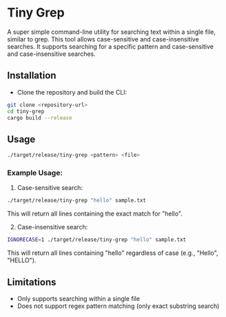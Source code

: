 # Tiny Grep

A super simple command-line utility for searching text within a single file, similar to grep. This tool allows case-sensitive and case-insensitive searches. It supports searching for a specific pattern and case-sensitive and case-insensitive searches.

## Installation

* Clone the repository and build the CLI:
```bash
git clone <repository-url>
cd tiny-grep
cargo build --release
```

## Usage

```bash
./target/release/tiny-grep <pattern> <file>
```

### Example Usage:

1. Case-sensitive search:

```bash
./target/release/tiny-grep "hello" sample.txt
```

This will return all lines containing the exact match for "hello".

2. Case-insensitive search:

```bash
IGNORECASE=1 ./target/release/tiny-grep "hello" sample.txt
```

This will return all lines containing "hello" regardless of case (e.g., "Hello", "HELLO").

## Limitations

* Only supports searching within a single file
* Does not support regex pattern matching (only exact substring search)
